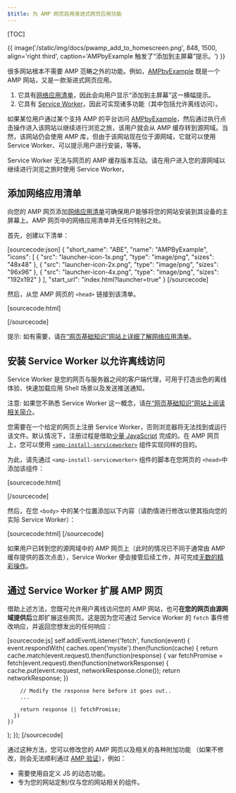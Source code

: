 ```yaml
---
$title: 为 AMP 网页启用渐进式网页应用功能
---
```


[TOC]

{{ image('/static/img/docs/pwamp_add_to_homescreen.png', 848, 1500, align='right third', caption='AMPbyExample 触发了“添加到主屏幕”提示。') }}

很多网站根本不需要 AMP 范畴之外的功能。例如，[AMPbyExample](http://ampbyexample.com/) 既是一个 AMP 网站，又是一款渐进式网页应用。

1. 它具有[网络应用清单](https://developers.google.com/web/fundamentals/engage-and-retain/web-app-manifest/)，因此会向用户显示“添加到主屏幕”这一横幅提示。
1. 它具有 [Service Worker](https://developers.google.com/web/fundamentals/getting-started/primers/service-workers)，因此可实现诸多功能（其中包括允许离线访问）。

如果某位用户通过某个支持 AMP 的平台访问 [AMPbyExample](http://ampbyexample.com/)，然后通过执行点击操作进入该网站以继续进行浏览之旅，该用户就会从 AMP 缓存转到源网域。当然，该网站仍会使用 AMP 库，但由于该网站现在位于源网域，它就可以使用 Service Worker、可以提示用户进行安装，等等。

Service Worker 无法与网页的 AMP 缓存版本互动。请在用户进入您的源网域以继续进行浏览之旅时使用 Service Worker。

## 添加网络应用清单

向您的 AMP 网页添加[网络应用清单](https://developers.google.com/web/fundamentals/engage-and-retain/web-app-manifest/)可确保用户能够将您的网站安装到其设备的主屏幕上。AMP 网页中的网络应用清单并无任何特别之处。

首先，创建以下清单：

[sourcecode:json]
{
  "short_name": "ABE",
  "name": "AMPByExample",
  "icons": [
    {
      "src": "launcher-icon-1x.png",
      "type": "image/png",
      "sizes": "48x48"
    },
    {
      "src": "launcher-icon-2x.png",
      "type": "image/png",
      "sizes": "96x96"
    },
    {
      "src": "launcher-icon-4x.png",
      "type": "image/png",
      "sizes": "192x192"
    }
  ],
  "start_url": "index.html?launcher=true"
}
[/sourcecode]

然后，从您 AMP 网页的 `<head>` 链接到该清单。

[sourcecode:html]
<link rel="manifest" href="/manifest.json">
[/sourcecode]

提示: 如有需要，请[在“网页基础知识”网站上详细了解网络应用清单](https://developers.google.com/web/fundamentals/engage-and-retain/web-app-manifest/)。

## 安装 Service Worker 以允许离线访问

Service Worker 是您的网页与服务器之间的客户端代理，可用于打造出色的离线体验、快速加载应用 Shell 场景以及发送推送通知。

注意: 如果您不熟悉 Service Worker 这一概念，请[在“网页基础知识”网站上阅读相关简介](https://developers.google.com/web/fundamentals/getting-started/primers/service-workers)。

您需要在一个给定的网页上注册 Service Worker，否则浏览器将无法找到或运行该文件。默认情况下，注册过程是借助[少量 JavaScript](https://developers.google.com/web/fundamentals/instant-and-offline/service-worker/registration) 完成的。在 AMP 网页上，您可以使用 [`<amp-install-serviceworker>`](/zh_cn/docs/reference/components/amp-install-serviceworker.html) 组件实现同样的目的。

为此，请先通过 `<amp-install-serviceworker>` 组件的脚本在您网页的 `<head>`中添加该组件：

[sourcecode:html]
<script async custom-element="amp-install-serviceworker"
  src="https://cdn.ampproject.org/v0/amp-install-serviceworker-0.1.js"></script>
[/sourcecode]

然后，在您 `<body>` 中的某个位置添加以下内容（请酌情进行修改以使其指向您的实际 Service Worker）：

[sourcecode:html]
<amp-install-serviceworker
      src="https://www.your-domain.com/serviceworker.js"
      layout="nodisplay">
</amp-install-serviceworker>
[/sourcecode]

如果用户已转到您的源网域中的 AMP 网页上（此时的情况已不同于通常由 AMP 缓存提供的首次点击），Service Worker 便会接管后续工作，并可完成[无数的精彩操作](https://developers.google.com/web/fundamentals/instant-and-offline/offline-ux)。

## 通过 Service Worker 扩展 AMP 网页

借助上述方法，您既可允许用户离线访问您的 AMP 网站，也可**在您的网页由源网域提供后**立即扩展这些网页。这是因为您可通过 Service Worker 的 `fetch` 事件修改响应，并返回您想发出的任何响应：

[sourcecode:js]
self.addEventListener('fetch', function(event) {
  event.respondWith(
    caches.open('mysite').then(function(cache) {
      return cache.match(event.request).then(function(response) {
        var fetchPromise = fetch(event.request).then(function(networkResponse) {
          cache.put(event.request, networkResponse.clone());
          return networkResponse;
        })

        // Modify the response here before it goes out..
        ...

        return response || fetchPromise;
      })
    })
  );
});
[/sourcecode]

通过这种方法，您可以修改您的 AMP 网页以及相关的各种附加功能
（如果不修改，则会无法顺利通过 [AMP 验证](/zh_cn/docs/fundamentals/validate.html)），例如：

* 需要使用自定义 JS 的动态功能。
* 专为您的网站定制/仅与您的网站相关的组件。


